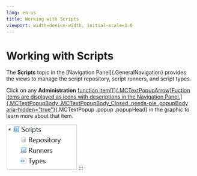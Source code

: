```yaml
---
lang: en-us
title: Working with Scripts
viewport: width=device-width, initial-scale=1.0
---
```


# Working with Scripts

The **Scripts** topic in the [Navigation Panel]{.GeneralNavigation} provides the views to manage the script repository, script runners, and
script types.

Click on any **Administration** [function item[[]{.MCTextPopupArrow}Fuction items are displayed as icons with
descriptions in the Navigation Panel.]{.MCTextPopupBody
.MCTextPopupBody_Closed .needs-pie .popupBody
aria-hidden="true"}](javascript:void(0)){.MCTextPopup .popup .popupHead}
in the graphic to learn more about that item.

![Scripts Topic](../../../Resources/Images/EM/EMscriptsmenu.png "Scripts Topic")
:::
